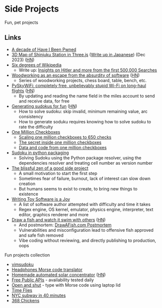 # Side Projects

Fun, pet projects

## Links

- [A decade of Have I Been Pwned](https://www.troyhunt.com/a-decade-of-have-i-been-pwned/)
- [3D Map of Shinjuku Station in Three.js](https://satoshi7190.github.io/Shinjuku-indoor-threejs-demo/)
  ([Write up in Japanese](https://qiita.com/satoshi7190/items/23d192372877af75b283))
  (Dec 2023) ([HN](https://news.ycombinator.com/item?id=38786581))
- [Six degrees of Wikipedia](https://github.com/jwngr/sdow)
  - Write up:
    [Insights on Hitler and more from the first 500,000 Searches](https://www.sixdegreesofwikipedia.com/blog/search-results-analysis)
- [Woodworking as an escape from the absurdity of software](https://alinpanaitiu.com/blog/woodworking-escape-from-software-absurdity/)
  ([HN](https://news.ycombinator.com/item?id=40245601))
  - Series of woodworking projects, chess board, table, bench, etc.
- [PySkyWiFi: completely free, unbelievably stupid Wi-Fi on long-haul flights](https://robertheaton.com/pyskywifi/)
  ([HN](https://news.ycombinator.com/item?id=40915082))
  - By updating and reading the name field in the miles account to send and
    receive data, for free
- [Generating sudokus for fun](https://tn1ck.com/blog/how-to-generate-sudokus)
  ([HN](https://news.ycombinator.com/item?id=41062072))
  - How to solve sudoku: skip invalid, minimum remaining value, arc consistency
  - How to generate soduku requires knowing how to solve sudoku to rate the
    difficulty
- [One Million Checkboxes](https://onemillioncheckboxes.com/)
  - [Scaling one million checkboxes to 650 checks](https://eieio.games/essays/scaling-one-million-checkboxes/)
  - [The secret inside one million checkboxes](https://eieio.games/essays/the-secret-in-one-million-checkboxes/)
  - [Data and code from one million checkboxes](https://eieio.games/essays/one-million-checkboxes-data-and-code/)
- [Sudoku in python packaging](https://simonwillison.net/2024/Oct/21/sudoku-in-python-packaging/)
  - Solving Sudoku using the Python package resolver, using the dependencies
    resolver and treating cell number as version number
- [The blissful zen of a good side project](https://joshcollinsworth.com/blog/the-blissful-zen-of-a-good-side-project)
  - A small motivation to start the first step
  - Sometimes fear of failure, burnout, lack of interest can slow down creation
  - But humans seems to exist to create, to bring new things to existence
- [Writing Toy Software is a Joy](https://www.jsbarretto.com/blog/software-is-joy/)
  - A list of software author attempted with difficulty and time it takes
  - Regex engine, OS kernel, emulator, physics engine, interpreter, text editor,
    graphics renderer and more
- [Draw a fish and watch it swim with others](https://drawafish.com/)
  ([HN](https://news.ycombinator.com/item?id=44719222))
  - And postmortem:
    [DrawAFish.com Postmortem](https://aldenhallak.com/blog/posts/draw-a-fish-postmortem.html)
  - Vulnerabilities and misconfiguration lead to offensive fish approved and
    safe fish removed
  - Vibe coding without reviewing, and directly publishing to production, oops

Fun projects collection

- [vimsudoku](https://vimsudoku.com/)
- [Headphones Morse code translator](https://github.com/EtherDream/headphone-morse-transmitter)
- [Homemade automated solar concentrator](https://github.com/remipch/solar_concentrator)
  ([HN](https://news.ycombinator.com/item?id=41389176))
- [Free Public APIs](https://www.freepublicapis.com/tags/popular) - availability
  tested daily
- [Open and shut](https://github.com/veggiedefender/open-and-shut) - type with
  Morse code using laptop lid
- [Time Flies](https://time-flies.koenvangilst.nl/)
- [NYC subway in 40 minutes](https://subwaysheds.com/)
- [368 Chickens](https://368chickens.com/)
